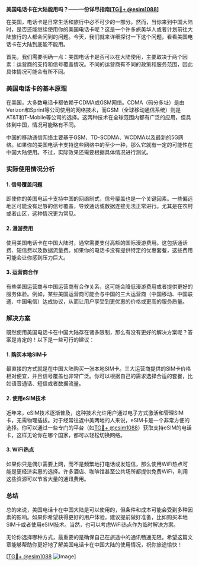 **美国电话卡在大陆能用吗？——一份详尽指南[[TG💪+ @esim1088](https://t.me/s/esim1088)]**

在美国，电话卡是日常生活和旅行中必不可少的一部分。然而，当你来到中国大陆时，是否还能继续使用你的美国电话卡呢？这是一个许多旅美华人或者计划前往大陆旅行的人都会问到的问题。今天，我们就来详细探讨一下这个问题，看看美国电话卡在大陆到底能不能用。

首先，我们需要明确一点：美国电话卡是否可以在大陆使用，主要取决于两个因素：运营商的支持和信号覆盖情况。不同的运营商有不同的政策和服务范围，因此具体情况可能会有所不同。

### 美国电话卡的基本原理

在美国，大多数电话卡都依赖于CDMA或GSM网络。CDMA（码分多址）是由Verizon和Sprint等公司使用的网络技术，而GSM（全球移动通信系统）则是AT&T和T-Mobile等公司的选择。这两种技术在全球范围内都有广泛的应用，但具体到中国，情况可能略有不同。

中国的移动通信网络主要基于GSM、TD-SCDMA、WCDMA以及最新的5G网络。如果你的美国电话卡支持这些网络中的至少一种，那么它就有一定的可能性在中国大陆使用。不过，实际效果还需要根据具体情况进行测试。

### 实际使用情况分析

#### 1. **信号覆盖问题**
即使你的美国电话卡支持中国的网络制式，信号覆盖也是一个关键因素。一些偏远地区可能没有足够的信号覆盖，导致通话或数据连接无法正常进行。尤其是在农村或者山区，这种情况更为常见。

#### 2. **漫游费用**
使用美国电话卡在中国大陆时，通常需要支付高额的国际漫游费用。这包括通话费、短信费以及数据流量费。如果你的电话卡没有提供特定的优惠套餐，这些费用可能会让你感到压力巨大。

#### 3. **运营商合作**
有些美国运营商与中国运营商有合作关系，这可能会降低漫游费用或者提供更好的服务体验。例如，某些美国运营商可能会与中国的三大运营商（中国移动、中国联通、中国电信）达成协议，从而让用户享受到更优惠的价格或更高的服务质量。

### 解决方案

既然使用美国电话卡在中国大陆存在诸多限制，那么有没有更好的解决方案呢？答案是肯定的！以下是一些可行的建议：

#### 1. **购买本地SIM卡**
最直接的方式就是在中国大陆购买一张本地SIM卡。三大运营商提供的SIM卡价格相对便宜，并且信号覆盖也非常广泛。你可以根据自己的需求选择合适的套餐，比如语音通话、短信或者数据流量。

#### 2. **使用eSIM技术**
近年来，eSIM技术逐渐普及，这种技术允许用户通过电子方式激活和管理SIM卡，无需物理插拔。对于经常往返中美两地的人来说，eSIM卡是一个非常方便的选择。你可以通过一些专门的平台（如[TG💪+ @esim1088](https://t.me/s/esim1088)）获取支持eSIM的电话卡，这样无论你在哪个国家，都可以轻松切换网络。

#### 3. **WiFi热点**
如果你只是偶尔需要上网，而不是频繁地打电话或发短信，那么使用WiFi热点可能是更经济实惠的选择。许多酒店、咖啡馆甚至公共场所都提供免费WiFi，利用这些资源可以节省大量的通讯费用。

### 总结

总的来说，美国电话卡在中国大陆是可以使用的，但条件和成本可能会受到多种因素的影响。如果你希望获得更好的用户体验，建议提前做好准备，比如购买本地SIM卡或者使用eSIM技术。当然，也可以考虑WiFi热点作为临时解决方案。

无论你选择哪种方式，最重要的是确保自己在旅途中的通讯畅通无阻。希望这篇文章能够帮助你更好地了解美国电话卡在中国大陆的使用情况，祝你旅途愉快！

[[TG💪+ @esim1088](https://t.me/s/esim1088) ![Image](https://i.postimg.cc/4NQfJmqS/Snipaste-2025-05-13-00-14-12.png)]